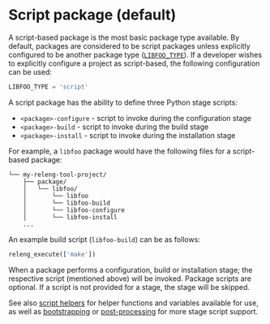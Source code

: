 # Script package (default)

A script-based package is the most basic package type available. By default,
packages are considered to be script packages unless explicitly configured
to be another package type ([`LIBFOO_TYPE`](pkg-opt-type)). If a developer
wishes to explicitly configure a project as script-based, the following
configuration can be used:

```python
LIBFOO_TYPE = 'script'
```

A script package has the ability to define three Python stage scripts:

- `<package>-configure` - script to invoke during the configuration stage
- `<package>-build` - script to invoke during the build stage
- `<package>-install` - script to invoke during the installation stage

For example, a `libfoo` package would have the following files for a
script-based package:

```
└── my-releng-tool-project/
    ├── package/
    │   └── libfoo/
    │       └── libfoo
    │       └── libfoo-build
    │       └── libfoo-configure
    │       └── libfoo-install
    ...
```

An example build script (`libfoo-build`) can be as follows:

```python
releng_execute(['make'])
```

When a package performs a configuration, build or installation stage; the
respective script (mentioned above) will be invoked. Package scripts are
optional. If a script is not provided for a stage, the stage will be
skipped.

See also [script helpers](/guides/script-helpers) for helper functions and
variables available for use, as well as [bootstrapping](bootstrapping) or
[post-processing](post-processing) for more stage script support.
